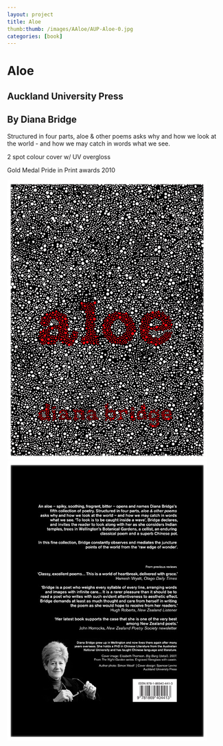 ```yaml
---
layout: project
title: Aloe
thumb:thumb: /images/AAloe/AUP-Aloe-0.jpg
categories: [book]
---
```


# Aloe

## Auckland University Press
## By Diana Bridge

Structured in four parts, aloe & other poems asks why and how we look at the world - and how we may catch in words what we see. 

2 spot colour cover w/ UV overgloss

Gold Medal
Pride in Print awards 2010

![](/images/Aloe/AUP-Aloe-1.jpg)
![](/images/Aloe/AUP-Aloe-2.jpg)